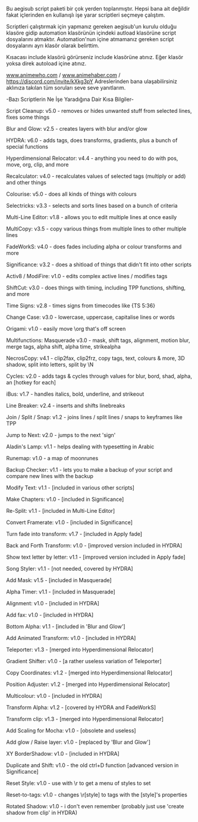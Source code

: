 Bu aegisub script paketi bir çok yerden toplanmıştır. Hepsi bana ait değildir fakat içlerinden en kullanışlı işe yarar scriptleri seçmeye çalıştım.

Scriptleri çalıştırmak için yapmanız gereken aegisub'un kurulu olduğu klasöre gidip automation klasörünün içindeki autload klasörüne script dosyalarını atmaktır. Automation'nun içine atmamanız gereken script dosyalarını ayrı klasör olarak belirttim.

Kısacası include klasörü görürseniz include klasörüne atınız. Eğer klasör yoksa direk autoload içine atınız.

www.animewho.com / www.animehaber.com / https://discord.com/invite/kXkg3pY
Adreslerinden bana ulaşabilirsiniz aklınıza takılan tüm soruları seve seve yanıtlarım.

-Bazı Scriptlerin Ne İşe Yaradığına Dair Kısa Bilgiler-

Script Cleanup: v5.0 - removes or hides unwanted stuff from selected lines, fixes some things

Blur and Glow: v2.5 - creates layers with blur and/or glow

HYDRA: v6.0 - adds tags, does transforms, gradients, plus a bunch of special functions

Hyperdimensional Relocator: v4.4 - anything you need to do with pos, move, org, clip, and more

Recalculator: v4.0 - recalculates values of selected tags (multiply or add) and other things

Colourise: v5.0 - does all kinds of things with colours

Selectricks: v3.3 - selects and sorts lines based on a bunch of criteria

Multi-Line Editor: v1.8 - allows you to edit multiple lines at once easily

MultiCopy: v3.5 - copy various things from multiple lines to other multiple lines

FadeWorkS: v4.0 - does fades including alpha or colour transforms and more

Significance: v3.2 - does a shitload of things that didn't fit into other scripts

Activ8 / ModiFire: v1.0 - edits complex active lines / modifies tags

ShiftCut: v3.0 - does things with timing, including TPP functions, shifting, and more

Time Signs: v2.8 - times signs from timecodes like {TS 5:36}

Change Case: v3.0 - lowercase, uppercase, capitalise lines or words

Origami: v1.0 - easily move \org that's off screen

Multifunctions: Masquerade v3.0 - mask, shift tags, alignment, motion blur, merge tags, alpha shift, alpha time, strikealpha

NecrosCopy: v4.1 - clip2fax, clip2frz, copy tags, text, colours & more, 3D shadow, split into letters, split by \N

Cycles: v2.0 - adds tags & cycles through values for blur, bord, shad, alpha, an [hotkey for each]

iBus: v1.7 - handles italics, bold, underline, and strikeout

Line Breaker: v2.4 - inserts and shifts linebreaks

Join / Split / Snap: v1.2 - joins lines / split lines / snaps to keyframes like TPP

Jump to Next: v2.0 - jumps to the next 'sign'

Aladin's Lamp: v1.1 - helps dealing with typesetting in Arabic

Runemap: v1.0 - a map of moonrunes

Backup Checker: v1.1 - lets you to make a backup of your script and compare new lines with the backup

Modify Text: v1.1 - [included in various other scripts]

Make Chapters: v1.0 - [included in Significance]

Re-Split: v1.1 - [included in Multi-Line Editor]

Convert Framerate: v1.0 - [included in Significance]

Turn fade into transform: v1.7 - [included in Apply fade]

Back and Forth Transform: v1.0 - [improved version included in HYDRA]

Show text letter by letter: v1.1 - [improved version included in Apply fade]

Song Styler: v1.1 - [not needed, covered by HYDRA]

Add Mask: v1.5 - [included in Masquerade]

Alpha Timer: v1.1 - [included in Masquerade]

Alignment: v1.0 - [included in HYDRA]

Add fax: v1.0 - [included in HYDRA]

Bottom Alpha: v1.1 - [included in 'Blur and Glow']

Add Animated Transform: v1.0 - [included in HYDRA]

Teleporter: v1.3 - [merged into Hyperdimensional Relocator]

Gradient Shifter: v1.0 - [a rather useless variation of Teleporter]

Copy Coordinates: v1.2 - [merged into Hyperdimensional Relocator]

Position Adjuster: v1.2 - [merged into Hyperdimensional Relocator]

Multicolour: v1.0 - [included in HYDRA]

Transform Alpha: v1.2 - [covered by HYDRA and FadeWorkS]

Transform clip: v1.3 - [merged into Hyperdimensional Relocator]

Add Scaling for Mocha: v1.0 - [obsolete and useless]

Add glow / Raise layer: v1.0 - [replaced by 'Blur and Glow']

XY BorderShadow: v1.0 - [included in HYDRA]

Duplicate and Shift: v1.0 - the old ctrl+D function [advanced version in Significance]	

Reset Style: v1.0 - use with \r to get a menu of styles to set

Reset-to-tags: v1.0 - changes \r[style] to tags with the [style]'s properties

Rotated Shadow: v1.0 - i don't even remember (probably just use 'create shadow from clip' in HYDRA)
